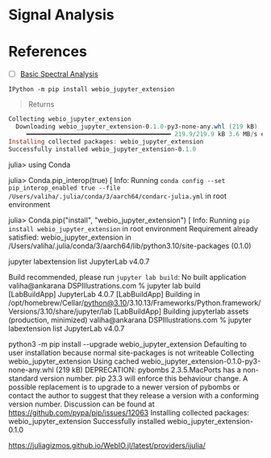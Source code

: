 # Signal Analysis

# References

- [ ] [Basic Spectral Analysis](https://www.mathworks.com/help/matlab/math/basic-spectral-analysis.html)


```
IPython -m pip install webio_jupyter_extension
```
> Returns
```powershell
Collecting webio_jupyter_extension
  Downloading webio_jupyter_extension-0.1.0-py3-none-any.whl (219 kB)
     ━━━━━━━━━━━━━━━━━━━━━━━━━━━━━━━━━━━━━━━━ 219.9/219.9 kB 3.6 MB/s eta 0:00:00
Installing collected packages: webio_jupyter_extension
Successfully installed webio_jupyter_extension-0.1.0
```

julia> using Conda

julia> Conda.pip_interop(true)
[ Info: Running `conda config --set pip_interop_enabled true --file /Users/valiha/.julia/conda/3/aarch64/condarc-julia.yml` in root environment

julia> Conda.pip("install", "webio_jupyter_extension")
[ Info: Running `pip install webio_jupyter_extension` in root environment
Requirement already satisfied: webio_jupyter_extension in /Users/valiha/.julia/conda/3/aarch64/lib/python3.10/site-packages (0.1.0)

jupyter labextension list
JupyterLab v4.0.7

Build recommended, please run `jupyter lab build`:
    No built application
valiha@ankarana DSPIllustrations.com % jupyter lab build        
[LabBuildApp] JupyterLab 4.0.7
[LabBuildApp] Building in /opt/homebrew/Cellar/python@3.10/3.10.13/Frameworks/Python.framework/Versions/3.10/share/jupyter/lab
[LabBuildApp] Building jupyterlab assets (production, minimized)
valiha@ankarana DSPIllustrations.com % jupyter labextension list
JupyterLab v4.0.7

python3 -m pip install --upgrade webio_jupyter_extension
Defaulting to user installation because normal site-packages is not writeable
Collecting webio_jupyter_extension
  Using cached webio_jupyter_extension-0.1.0-py3-none-any.whl (219 kB)
DEPRECATION: pybombs 2.3.5.MacPorts has a non-standard version number. pip 23.3 will enforce this behaviour change. A possible replacement is to upgrade to a newer version of pybombs or contact the author to suggest that they release a version with a conforming version number. Discussion can be found at https://github.com/pypa/pip/issues/12063
Installing collected packages: webio_jupyter_extension
Successfully installed webio_jupyter_extension-0.1.0



https://juliagizmos.github.io/WebIO.jl/latest/providers/ijulia/
